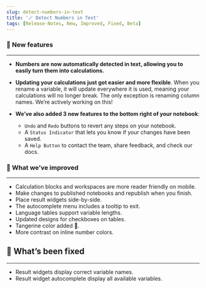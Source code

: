 ```yaml
---
slug: detect-numbers-in-text
title: '🪄 Detect Numbers in Text'
tags: [Release-Notes, New, Improved, Fixed, Beta]
---
```



### 🌱 New features
---
- **Numbers are now automatically detected in text, allowing you to easily turn them into calculations.** 

- **Updating your calculations just got easier and more flexible**. When you rename a variable, it will update everywhere it is used, meaning your calculations will no longer break. The only exception is renaming column names. We’re actively working on this!

- **We’ve also added 3 new features to the bottom right of your notebook**:
    - `Undo` and `Redo` buttons to revert any steps on your notebook.
    - A `Status Indicator` that lets you know if your changes have been saved.
    - A `Help Button` to contact the team, share feedback, and check our docs.

### 💪 What we’ve improved
---

- Calculation blocks and workspaces are more reader friendly on mobile.
- Make changes to published notebooks and republish when you finish.
- Place result widgets side-by-side.
- The autocomplete menu includes a tooltip to exit.
- Language tables support variable lengths.
- Updated designs for checkboxes on tables.
- Tangerine color added 🍊.
- More contrast on inline number colors.

## 🔨 What’s been fixed
---

- Result widgets display correct variable names.
- Result widget autocomplete display all available variables.
